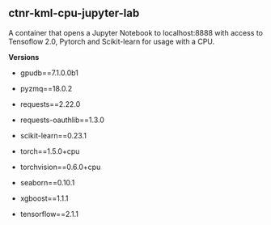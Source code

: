 ## ctnr-kml-cpu-jupyter-lab

A container that opens a Jupyter Notebook to localhost:8888 with access to Tensoflow 2.0, Pytorch and Scikit-learn for usage with a CPU.

**Versions**

- gpudb==7.1.0.0b1

- pyzmq==18.0.2

- requests==2.22.0

- requests-oauthlib==1.3.0

- scikit-learn==0.23.1

- torch==1.5.0+cpu 

- torchvision==0.6.0+cpu

- seaborn==0.10.1

- xgboost==1.1.1

- tensorflow==2.1.1
